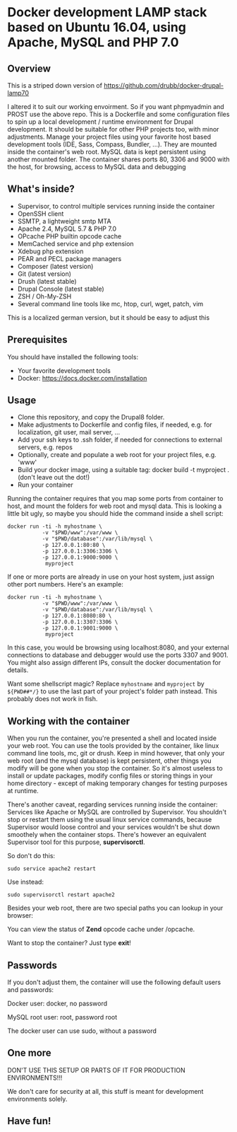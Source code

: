 # Docker development LAMP stack based on Ubuntu 16.04, using Apache, MySQL and PHP 7.0

## Overview

This is a striped down version of https://github.com/drubb/docker-drupal-lamp70

I altered it to suit our working envoirment. So if you want phpmyadmin and PROST use the above repo.
This is a Dockerfile and some configuration files to spin up a local development / runtime environment for Drupal development. It should be suitable for other PHP projects too, with minor adjustments.
Manage your project files using your favorite host based development tools (IDE, Sass, Compass, Bundler, ...). They are mounted inside the container's web root. MySQL data is kept persistent using another mounted folder.
The container shares ports 80, 3306 and 9000 with the host, for browsing, access to MySQL data and debugging

## What's inside?

* Supervisor, to control multiple services running inside the container
* OpenSSH client
* SSMTP, a lightweight smtp MTA
* Apache 2.4, MySQL 5.7 & PHP 7.0
* OPcache PHP builtin opcode cache
* MemCached service and php extension
* Xdebug php extension
* PEAR and PECL package managers
* Composer (latest version)
* Git (latest version)
* Drush (latest stable)
* Drupal Console (latest stable)
* ZSH / Oh-My-ZSH
* Several command line tools like mc, htop, curl, wget, patch, vim

This is a localized german version, but it should be easy to adjust this

## Prerequisites

You should have installed the following tools:

* Your favorite development tools
* Docker: https://docs.docker.com/installation

## Usage

* Clone this repository, and copy the Drupal8 folder.
* Make adjustments to Dockerfile and config files, if needed, e.g. for localization, git user, mail server, ...
* Add your ssh keys to .ssh folder, if needed for connections to external servers, e.g. repos
* Optionally, create and populate a web root for your project files, e.g. 'www'
* Build your docker image, using a suitable tag: docker build -t myproject . (don't leave out the dot!)
* Run your container

Running the container requires that you map some ports from container to host, and mount the folders for web root and mysql data. This is looking a little bit ugly, so maybe you should hide the command inside a shell script:

    docker run -ti -h myhostname \
               -v "$PWD/www":/var/www \
               -v "$PWD/database":/var/lib/mysql \
               -p 127.0.0.1:80:80 \
               -p 127.0.0.1:3306:3306 \
               -p 127.0.0.1:9000:9000 \
                myproject

If one or more ports are already in use on your host system, just assign other port numbers. Here's an example:

    docker run -ti -h myhostname \
               -v "$PWD/www":/var/www \
               -v "$PWD/database":/var/lib/mysql \
               -p 127.0.0.1:8080:80 \
               -p 127.0.0.1:3307:3306 \
               -p 127.0.0.1:9001:9000 \
                myproject

In this case, you would be browsing using localhost:8080, and your external connections to database and debugger
would use the ports 3307 and 9001. You might also assign different IPs, consult the docker documentation for details.

Want some shellscript magic? Replace `myhostname` and `myproject` by `${PWD##*/}`
to use the last part of your project's folder path instead. This probably does not work in fish.

## Working with the container

When you run the container, you're presented a shell and located inside your web root. You can use the tools provided by
the container, like linux command line tools, mc, git or drush. Keep in mind however, that only your web root (and the
mysql database) is kept persistent, other things you modify will be gone when you stop the container. So it's almost
useless to install or update packages, modify config files or storing things in your home directory - except of making
temporary changes for testing purposes at runtime.

There's another caveat, regarding services running inside the container:
Services like Apache or MySQL are controlled by Supervisor. You shouldn't stop or restart them using the usual
linux service commands, because Supervisor would loose control and your services wouldn't be shut down smoothely
when the container stops. There's however an equivalent Supervisor tool for this purpose, **supervisorctl**.

So don't do this:

    sudo service apache2 restart

Use instead:

    sudo supervisorctl restart apache2

Besides your web root, there are two special paths you can lookup in your browser:

You can view the status of **Zend** opcode cache under /opcache.

Want to stop the container? Just type **exit**!

## Passwords

If you don't adjust them, the container will use the following default users and passwords:

Docker user: docker, no password

MySQL root user: root, password root

The docker user can use sudo, without a password

## One more

DON'T USE THIS SETUP OR PARTS OF IT FOR PRODUCTION ENVIRONMENTS!!!

We don't care for security at all, this stuff is meant for development environments solely.

## Have fun!
